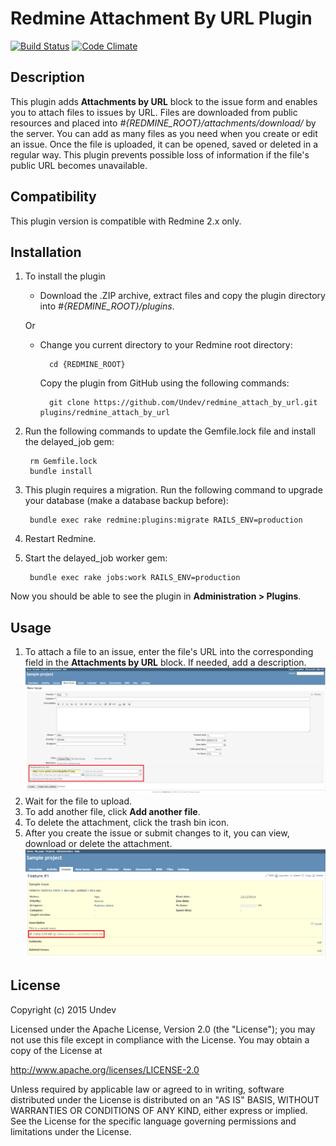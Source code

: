 # Redmine Attachment By URL Plugin

[![Build Status](https://travis-ci.org/nodecarter/redmine_attach_by_url.png)](https://travis-ci.org/nodecarter/redmine_attach_by_url)
[![Code Climate](https://codeclimate.com/github/nodecarter/redmine_attach_by_url.png)](https://codeclimate.com/github/nodecarter/redmine_attach_by_url)

## Description

This plugin adds **Attachments by URL** block to the issue form and enables you to attach files to issues by URL. Files are downloaded from public resources and placed into *#{REDMINE_ROOT}/attachments/download/* by the server. You can add as many files as you need when you create or edit an issue. Once the file is uploaded, it can be opened, saved or deleted in a regular way. This plugin prevents possible loss of information if the file's public URL becomes unavailable.

## Compatibility

This plugin version is compatible with Redmine 2.x only.

## Installation

1. To install the plugin
    * Download the .ZIP archive, extract files and copy the plugin directory into *#{REDMINE_ROOT}/plugins*.
    
    Or

    * Change you current directory to your Redmine root directory:  

            cd {REDMINE_ROOT}
            
      Copy the plugin from GitHub using the following commands:  
      
            git clone https://github.com/Undev/redmine_attach_by_url.git plugins/redmine_attach_by_url
        
2. Run the following commands to update the Gemfile.lock file and install the delayed_job gem:  

        rm Gemfile.lock
        bundle install

3. This plugin requires a migration. Run the following command to upgrade your database (make a database backup before):  

        bundle exec rake redmine:plugins:migrate RAILS_ENV=production

3. Restart Redmine.
4. Start the delayed_job worker gem:  

        bundle exec rake jobs:work RAILS_ENV=production

Now you should be able to see the plugin in **Administration > Plugins**.

## Usage

1. To attach a file to an issue, enter the file's URL into the corresponding field in the **Attachments by URL** block. If needed, add a description.
![attach by URL](attach_by_url.PNG) 
2. Wait for the file to upload.
3. To add another file, click **Add another file**.
4. To delete the attachment, click the trash bin icon. 
5. After you create the issue or submit changes to it, you can view, download or delete the attachment.
![delete attachment](attach_by_url_1.PNG)


## License

Copyright (c) 2015 Undev

Licensed under the Apache License, Version 2.0 (the "License");
you may not use this file except in compliance with the License.
You may obtain a copy of the License at

http://www.apache.org/licenses/LICENSE-2.0

Unless required by applicable law or agreed to in writing, software
distributed under the License is distributed on an "AS IS" BASIS,
WITHOUT WARRANTIES OR CONDITIONS OF ANY KIND, either express or implied.
See the License for the specific language governing permissions and
limitations under the License.
